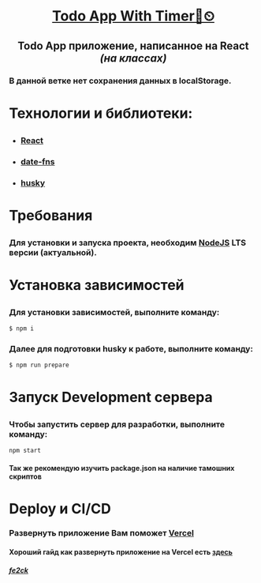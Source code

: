 <h1 align="center"><a href="https://kitt-todoapp-with-timer.vercel.app">Todo App With Timer📒⏲</a></h1>

<h2 align="center">
  <p>Todo App приложение, написанное на React <i>(на классах)</i></p>
</h2>

<h3>
  <p>
    В данной ветке нет сохранения данных в localStorage.
  </p>
</h3>

<h1><p>Технологии и библиотеки:</p></h1>
<ul>
  <li>
    <h3><a href="https://react.dev/">React</a></h3>
  </li>
  <li>
    <h3><a href="https://date-fns.org/">date-fns</a></h3>
  </li>
  <li>
    <h3><a href="https://typicode.github.io/husky/">husky</a></h3>
  </li>
</ul>

<h1><p>Требования</p></h1>

<h3>
  Для установки и запуска проекта, необходим
  <a href="https://nodejs.org/en">NodeJS</a> LTS версии (актуальной).
</h3>

<h1><p>Установка зависимостей</p></h1>

<h3>Для установки зависимостей, выполните команду:</h3>

```sh
$ npm i
```

<h3>Далее для подготовки husky к работе, выполните команду:</h3>

```sh
$ npm run prepare
```

<h1><p>Запуск Development сервера</p></h1>

<h3>Чтобы запустить сервер для разработки, выполните команду:</h3>

```sh
npm start
```

<h4>Так же рекомендую изучить package.json на наличие тамошних скриптов</h4>

<h1>Deploy и CI/CD</h1>
<h3>Развернуть приложение Вам поможет <a href="https://vercel.com/">Vercel</a></h3>
<h4>
  Хороший гайд как развернуть приложение на Vercel есть
  <a href="https://gist.github.com/loginsan/3b8426d656e66901f4528c5e58b6b2f2">здесь</a>
</h4>

<h4><a href="https://t.me/fe2ck"><i>fe2ck</i></a></h4>
